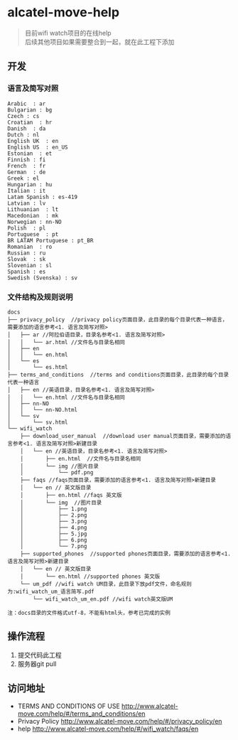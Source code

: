 # alcatel-move-help

> 目前wifi watch项目的在线help  
> 后续其他项目如果需要整合到一起，就在此工程下添加


## 开发

### 语言及简写对照
```
Arabic  : ar
Bulgarian : bg
Czech : cs
Croatian  : hr
Danish  : da
Dutch : nl
English UK  : en
English US  : en_US
Estonian  : et
Finnish : fi
French  : fr
German  : de
Greek : el
Hungarian : hu
Italian : it
Latam Spanish : es-419
Latvian : lv
Lithuanian  : lt
Macedonian  : mk
Norwegian : nn-NO
Polish  : pl
Portuguese  : pt
BR LATAM Portuguese : pt_BR
Romanian  : ro
Russian : ru
Slovak  : sk
Slovenian : sl
Spanish : es
Swedish (Svenska) : sv
```

### 文件结构及规则说明

```
docs
├── privacy_policy  //privacy policy页面目录，此目录的每个目录代表一种语言，需要添加的语言参考<1. 语言及简写对照>
│   ├── ar //阿拉伯语目录，目录名参考<1. 语言及简写对照>
│   │   └── ar.html //文件名与目录名相同
│   ├── en
│   │   └── en.html
│   └── es
│       └── es.html
├── terms_and_conditions  //terms and conditions页面目录，此目录的每个目录代表一种语言
│   ├── en //英语目录，目录名参考<1. 语言及简写对照>
│   │   └── en.html //文件名与目录名相同
│   ├── nn-NO
│   │   └── nn-NO.html
│   └── sv
│       └── sv.html
└── wifi_watch
    ├── download_user_manual  //download user manual页面目录，需要添加的语言参考<1. 语言及简写对照>新建目录
    │   └── en //英语目录，目录名参考<1. 语言及简写对照>
    │       ├── en.html  //文件名与目录名相同
    │       └── img //图片目录
    │           └── pdf.png
    ├── faqs //faqs页面目录，需要添加的语言参考<1. 语言及简写对照>新建目录
    │   └── en // 英文版目录
    │       ├── en.html //faqs 英文版
    │       └── img  //图片目录
    │           ├── 1.png
    │           ├── 2.png
    │           ├── 3.png
    │           ├── 4.png
    │           ├── 5.jpg
    │           ├── 6.png
    │           └── 7.png
    ├── supported_phones  //supported phones页面目录，需要添加的语言参考<1. 语言及简写对照>新建目录
    │   └── en // 英文版目录
    │       └── en.html //supported phones 英文版
    └── um_pdf //wifi watch UM目录，此目录下放pdf文件，命名规则为:wifi_watch_um_语言简写.pdf
        └── wifi_watch_um_en.pdf //wifi watch英文版UM
```

`注：docs目录的文件格式utf-8，不能有html头，参考已完成的实例`


## 操作流程

1. 提交代码此工程
2. 服务器git pull

## 访问地址

- TERMS AND CONDITIONS OF USE http://www.alcatel-move.com/help/#/terms_and_conditions/en
- Privacy Policy http://www.alcatel-move.com/help/#/privacy_policy/en
- help http://www.alcatel-move.com/help/#/wifi_watch/faqs/en
